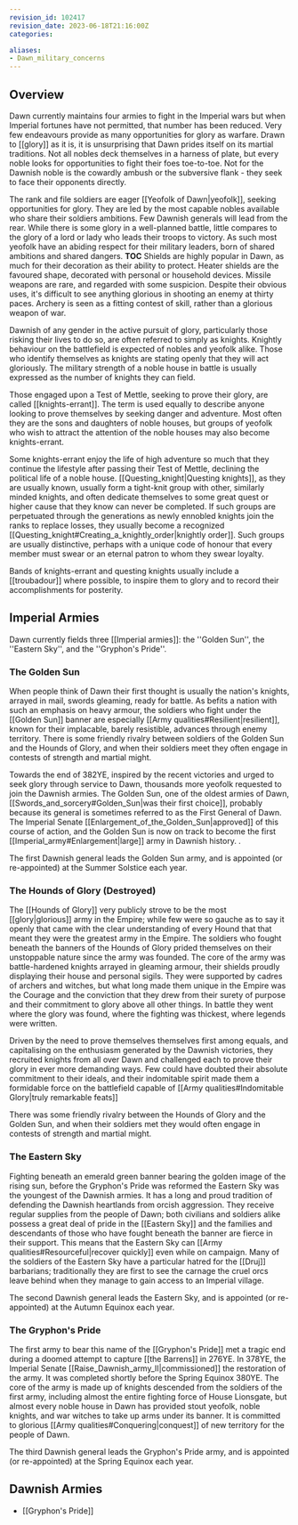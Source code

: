 ```yaml
---
revision_id: 102417
revision_date: 2023-06-18T21:16:00Z
categories:

aliases:
- Dawn_military_concerns
---
```



## Overview
Dawn currently maintains four armies to fight in the Imperial wars but when Imperial fortunes have not permitted, that number has been reduced. Very few endeavours provide as many opportunities for glory as warfare. Drawn to [[glory]] as it is, it is unsurprising that Dawn prides itself on its martial traditions. Not all nobles deck themselves in a harness of plate, but every noble looks for opportunities to fight their foes toe-to-toe. Not for the Dawnish noble is the cowardly ambush or the subversive flank - they seek to face their opponents directly.

The rank and file soldiers are eager [[Yeofolk of Dawn|yeofolk]], seeking opportunities for glory. They are led by the most capable nobles available who share their soldiers ambitions. Few Dawnish generals will lead from the rear. While there is some glory in a well-planned battle, little compares to the glory of a lord or lady who leads their troops to victory. As such most yeofolk have an abiding respect for their military leaders, born of shared ambitions and shared dangers.
__TOC__
Shields are highly popular in Dawn, as much for their decoration as their ability to protect. Heater shields are the favoured shape, decorated with personal or household devices. Missile weapons are rare, and regarded with some suspicion. Despite their obvious uses, it's difficult to see anything glorious in shooting an enemy at thirty paces. Archery is seen as a fitting contest of skill, rather than a glorious weapon of war.

Dawnish of any gender in the active pursuit of glory, particularly those risking their lives to do so, are often referred to simply as knights. Knightly behaviour on the battlefield is expected of nobles and yeofolk alike. Those who identify themselves as knights are stating openly that they will act gloriously. The military strength of a noble house in battle is usually expressed as the number of knights they can field.

Those engaged upon a Test of Mettle, seeking to prove their glory, are called [[knights-errant]]. The term is used equally to describe anyone looking to prove themselves by seeking danger and adventure. Most often they are the sons and daughters of noble houses, but groups of yeofolk who wish to attract the attention of the noble houses may also become knights-errant.

Some knights-errant enjoy the life of high adventure so much that they continue the lifestyle after passing their Test of Mettle, declining the political life of a noble house. [[Questing_knight|Questing knights]], as they are usually known, usually form a tight-knit group with other, similarly minded knights, and often dedicate themselves to some great quest or higher cause that they know can never be completed. If such groups are perpetuated through the generations as newly ennobled knights join the ranks to replace losses, they usually become a recognized [[Questing_knight#Creating_a_knightly_order|knightly order]]. Such groups are usually distinctive, perhaps with a unique code of honour that every member must swear or an eternal patron to whom they swear loyalty.

Bands of knights-errant and questing knights usually include a [[troubadour]] where possible, to inspire them to glory and to record their accomplishments for posterity.

## Imperial Armies
Dawn currently fields three [[Imperial armies]]: the ''Golden Sun'', the ''Eastern Sky'', and the ''Gryphon's Pride''.

### The Golden Sun
When people think of Dawn their first thought is usually the nation's knights, arrayed in mail, swords gleaming, ready for battle. As befits a nation with such an emphasis on heavy armour, the soldiers who fight under the [[Golden Sun]] banner are especially [[Army qualities#Resilient|resilient]], known for their implacable, barely resistible, advances through enemy territory. There is some friendly rivalry between soldiers of the Golden Sun and the Hounds of Glory, and when their soldiers meet they often engage in contests of strength and martial might. 

Towards the end of 382YE, inspired by the recent victories and urged to seek glory through service to Dawn, thousands more yeofolk requested to join the Dawnish armies. The Golden Sun, one of the oldest armies of Dawn, [[Swords_and_sorcery#Golden_Sun|was their first choice]], probably because its general is sometimes referred to as the First General of Dawn. The Imperial Senate [[Enlargement_of_the_Golden_Sun|approved]] of this course of action, and the Golden Sun is now on track to become the first [[Imperial_army#Enlargement|large]] army in Dawnish history. . 

The first Dawnish general leads the Golden Sun army, and is appointed (or re-appointed) at the Summer Solstice each year.


### The Hounds of Glory (Destroyed)
The [[Hounds of Glory]] very publicly strove to be the most [[glory|glorious]] army in the Empire; while few were so gauche as to say it openly that came with the clear understanding of every Hound that that meant they were the greatest army in the Empire. The soldiers who fought beneath the banners of the Hounds of Glory prided themselves on their unstoppable nature since the army was founded. The core of the army was battle-hardened knights arrayed in gleaming armour, their shields proudly displaying their house and personal sigils. They were supported by cadres of archers and witches, but what long made them unique in the Empire was the Courage and the conviction that they drew from their surety of purpose and their commitment to glory above all other things. In battle they went where the glory was found, where the fighting was thickest, where legends were written.

Driven by the need to prove themselves themselves first among equals, and capitalising on the enthusiasm generated by the Dawnish victories, they recruited knights from all over Dawn and challenged each to prove their glory in ever more demanding ways. Few could have doubted their absolute commitment to their ideals, and their indomitable spirit made them a formidable force on the battlefield capable of [[Army qualities#Indomitable Glory|truly remarkable feats]]

There was some friendly rivalry between the Hounds of Glory and the Golden Sun, and when their soldiers met they would often engage in contests of strength and martial might. 

### The Eastern Sky
Fighting beneath an emerald green banner bearing the golden image of the rising sun, before the Gryphon's Pride was reformed the Eastern Sky was the youngest of the Dawnish armies. It has a long and proud tradition of defending the Dawnish heartlands from orcish aggression. They receive regular supplies from the people of Dawn; both civilians and soldiers alike possess a great deal of pride in the [[Eastern Sky]] and the families and descendants of those who have fought beneath the banner are fierce in their support. This means that the Eastern Sky can [[Army qualities#Resourceful|recover quickly]] even while on campaign. Many of the soldiers of the Eastern Sky have a particular hatred for the [[Druj]] barbarians; traditionally they are first to see the carnage the cruel orcs leave behind when they manage to gain access to an Imperial village. 

The second Dawnish general leads the Eastern Sky, and is appointed (or re-appointed) at the Autumn Equinox each year.


### The Gryphon's Pride
The first army to bear this name of the [[Gryphon's Pride]] met a tragic end during a doomed attempt to capture [[the Barrens]] in 276YE. In 378YE, the Imperial Senate [[Raise_Dawnish_army_II|commissioned]] the restoration of the army. It was completed shortly before the Spring Equinox 380YE. The core of the army is made up of knights descended from the soldiers of the first army, including almost the entire fighting force of House Lionsgate, but almost every noble house in Dawn has provided stout yeofolk, noble knights, and war witches to take up arms under its banner. It is committed to glorious [[Army qualities#Conquering|conquest]] of new territory for the people of Dawn.  

The third Dawnish general leads the Gryphon's Pride army, and is appointed (or re-appointed) at the Spring Equinox each year.

## Dawnish Armies
* [[Gryphon's Pride]]

